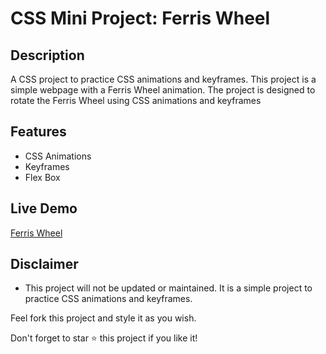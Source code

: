 # CSS Mini Project: Ferris Wheel

## Description

A CSS project to practice CSS animations and keyframes. This project is a simple webpage with a Ferris Wheel animation. The project is designed to rotate the Ferris Wheel using CSS animations and keyframes

## Features

-   CSS Animations
-   Keyframes
-   Flex Box

## Live Demo

[Ferris Wheel](file:///C:/Users/adali/OneDrive/Desktop/wheel.html)

## Disclaimer

-   This project will not be updated or maintained. It is a simple project to practice CSS animations and keyframes.

Feel fork this project and style it as you wish.

Don't forget to star ⭐ this project if you like it!
